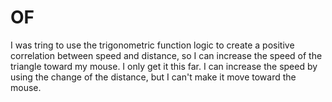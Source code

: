 # OF
 I was tring to use the trigonometric function logic to create a positive correlation between speed and distance, so I can increase the speed of the triangle toward my mouse. I only get it this far. I can increase the speed by using the change of the distance, but I can't make it move toward the mouse. 
